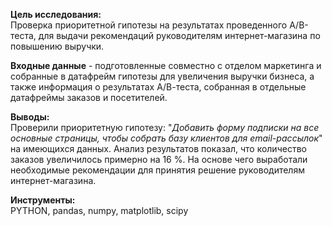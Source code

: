 **Цель исследования:** <br>
Проверка приоритетной гипотезы на результатах проведенного A/B-теста, для выдачи рекомендаций руководителям интернет-магазина по повышению выручки.<br>

**Входные данные** - подготовленные совместно с отделом маркетинга и собранные в датафрейм гипотезы для увеличения выручки бизнеса, а также информация о результатах А/В-теста, собранная в отдельные датафреймы заказов и посетителей.<br>

**Выводы:** <br>
Проверили приоритетную гипотезу: "*Добавить форму подписки на все основные страницы, чтобы собрать базу клиентов для email-рассылок*" на имеющихся данных. Анализ результатов показал, что количество заказов увеличилось примерно на 16 %. На основе чего выработали необходимые рекомендации для принятия решение руководителям интернет-магазина.

 **Инструменты:** <br>
 PYTHON, pandas, numpy, matplotlib, scipy
